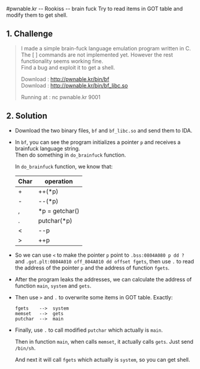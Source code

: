 #pwnable.kr -- Rookiss -- brain fuck
Try to read items in GOT table and modify them to get shell.

## 1. Challenge
  > I made a simple brain-fuck language emulation program written in C.  
  > The [ ] commands are not implemented yet. However the rest functionality seems working fine.  
  > Find a bug and exploit it to get a shell.  
  >   
  > Download : http://pwnable.kr/bin/bf  
  > Download : http://pwnable.kr/bin/bf_libc.so  
  >   
  > Running at : nc pwnable.kr 9001  

## 2. Solution
  * Download the two binary files, `bf` and `bf_libc.so` and send them to IDA.

  * In `bf`, you can see the program initializes a pointer `p` and receives a brainfuck language string.  
    Then do something in `do_brainfuck` function.  

    In `do_brainfuck` function, we know that:

    |Char |operation |
    |-----|----------|
    |  +  |  ++(\*p) |
    |  -  |  --(\*p) |
    |  ,  |  \*p = getchar() |
    |  .  |  putchar(\*p)    |
    |  <  |  --p     |
    |  >  |  ++p     |

  * So we can use `<` to make the pointer `p` point to `.bss:0804A080 p dd ?` and `.got.plt:0804A010 off_804A010 dd offset fgets`, then use `.` to read the address of the pointer `p` and the address of function `fgets`.

  * After the program leaks the addresses, we can calculate the address of function `main`, `system` and `gets`.

  * Then use `>` and `.` to overwrite some items in GOT table. Exactly:

    ```
    fgets    -->  system
    memset   -->  gets
    putchar  -->  main
    ```

  * Finally, use `.` to call modified `putchar` which actually is `main`.

    Then in function `main`, when calls `memset`, it actually calls `gets`. Just send `/bin/sh`.

    And next it will call `fgets` which actually is `system`, so you can get shell.
